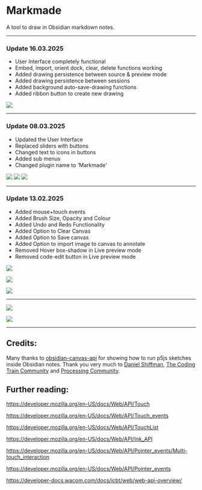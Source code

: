 # Markmade

A tool to draw in Obsidian markdown notes.

---
### Update 16.03.2025

- User Interface completely functional
- Embed, import, orient dock, clear, delete functions working
- Added drawing persistence between source & preview mode
- Added drawing persistence between sessions
- Added background auto-save-drawing functions
- Added ribbon button to create new drawing

![](Screenshot_2025-03-16_195134.png)

---
### Update 08.03.2025

- Updated the User Interface
- Replaced sliders with buttons
- Changed text to icons in buttons
- Added sub menus
- Changed plugin name to 'Markmade'

![](Screenshot_2025-03-08_120221.png)
![](Screenshot_2025-03-09_122913.png)
![](Screenshot_2025-03-09_122925.png)

---
### Update 13.02.2025

- Added mouse+touch events
- Added Brush Size, Opacity and Colour
- Added Undo and Redo Functionality
- Added Option to Clear Canvas
- Added Option to Save canvas
- Added Option to import image to canvas to annotate
- Removed Hover box-shadow in Live preview mode
- Removed code-edit button in Live preview mode

![](Screenshot_2025-02-13_132508.png)

![](Screenshot_2025-02-13_134334.png)

![](Screenshot_2025-02-13_142303.png)


---

![](SketchPen_Test.gif)

![](Screenshot.png)

---

## Credits:

Many thanks to [obsidian-canvas-api](https://github.com/capogreco/obsidian-canvas-api) for showing how to run p5js sketches inside Obsidian notes.
Thank you very much to [Daniel Shiffman](https://github.com/shiffman), [The Coding Train Community](https://thecodingtrain.com/) and [Processing Community](https://processing.org/).

## Further reading:

https://developer.mozilla.org/en-US/docs/Web/API/Touch

https://developer.mozilla.org/en-US/docs/Web/API/Touch_events

https://developer.mozilla.org/en-US/docs/Web/API/TouchList

https://developer.mozilla.org/en-US/docs/Web/API/Ink_API

https://developer.mozilla.org/en-US/docs/Web/API/Pointer_events/Multi-touch_interaction

https://developer.mozilla.org/en-US/docs/Web/API/Pointer_events

https://developer-docs.wacom.com/docs/icbt/web/web-api-overview/













